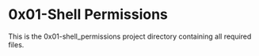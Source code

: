 # 0x01-Shell Permissions
This is the 0x01-shell_permissions project directory containing all required files.
